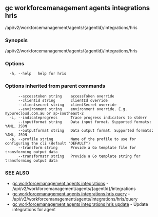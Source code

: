 ## gc workforcemanagement agents integrations hris

/api/v2/workforcemanagement/agents/{agentId}/integrations/hris

### Synopsis

/api/v2/workforcemanagement/agents/{agentId}/integrations/hris

### Options

```
  -h, --help   help for hris
```

### Options inherited from parent commands

```
      --accesstoken string    accessToken override
      --clientid string       clientId override
      --clientsecret string   clientSecret override
      --environment string    environment override. E.g. mypurecloud.com.au or ap-southeast-2
  -i, --indicateprogress      Trace progress indicators to stderr
      --inputformat string    Data input format. Supported formats: YAML, JSON
      --outputformat string   Data output format. Supported formats: YAML, JSON
  -p, --profile string        Name of the profile to use for configuring the cli (default "DEFAULT")
      --transform string      Provide a Go template file for transforming output data
      --transformstr string   Provide a Go template string for transforming output data
```

### SEE ALSO

* [gc workforcemanagement agents integrations](gc_workforcemanagement_agents_integrations.html)	 - /api/v2/workforcemanagement/agents/{agentId}/integrations
* [gc workforcemanagement agents integrations hris query](gc_workforcemanagement_agents_integrations_hris_query.html)	 - /api/v2/workforcemanagement/agents/integrations/hris/query
* [gc workforcemanagement agents integrations hris update](gc_workforcemanagement_agents_integrations_hris_update.html)	 - Update integrations for agent


